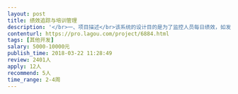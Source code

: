 ```yaml
---                
layout: post       
title: 绩效追踪与培训管理           
description: '</br>一、项目描述</br>该系统的设计目的是为了监控人员每日绩效，如发现持续没有业绩产能，可根据人员入职时间和培训期间的技能表现做简单逻辑判断，推动对应的销售技能课程。（例如：发现某销售人员3天未出单，入职1个月，且培训期间对产品知识掌握不熟练，则推送产品知识与销售技能）</br></br>本次需求是先按照设计目的，开发一个小型的功能样例，该样例系统可以正常使用，简化通过后台建立人员管理层级、链接相关数据库、定制化逻辑判断等功能，是作为正式系统开发前期的功能测试产品。</br></br>二、主要功能</br>1.产品在手机端使用，微信或手机浏览器</br>2.简单人员管理功能，不同人员使用自己账户登录，显示对应人员业绩情况，以及人员当月业绩计划情况。常规人员信息录入，人员入司，培训阶段在产品、话术、销售技能等方面的信息，作为人员信息基础值。</br>3.可以上传PPT或PDF培训内容</br>4.自定义触发业绩每日提醒与培训事件提醒逻辑</br>5.考试系统，上传自定义的根据培训课程的开发的考试题目，并将每门考试记录下来</br>6.培训课程自助学习，用户可以点击进入按照不同课件分类选择学习</br></br>三、可参考产品</br>无</br></br></br>四、人员要求</br>需产品经理对项目需求进行梳理，之后进行功能开发</br>'     
contenturl: https://pro.lagou.com/project/6884.html      
tags: [其他开发]            
salary: 5000-10000元          
publish_time: 2018-03-22 11:28:49         
review: 2401人                   
apply: 12人                   
recommend: 5人                   
time_range: 2-4周              
---                 
```

